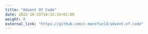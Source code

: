 ```yaml
---
title: "Advent Of Code"
date: 2022-10-15T16:32:31+01:00
weight: 0
external_link: "https://github.com/c-mansfield/advent-of-code"
---
```

